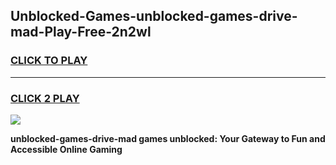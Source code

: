 
## Unblocked-Games-unblocked-games-drive-mad-Play-Free-2n2wl
<h3>
<a href="https://premium76.site?title=unblocked-games-drive-mad&ref=19M">CLICK TO PLAY</a></h3>
<hr>

<h3>
<a href="https://premium76.site?title=unblocked-games-drive-mad&ref=19M">CLICK 2 PLAY</a>
  
</h3>

<a href="https://premium76.site?title=unblocked-games-drive-mad&ref=19M"><img src="https://clearcache.store/games.png"></a>


**unblocked-games-drive-mad games unblocked: Your Gateway to Fun and Accessible Online Gaming**
